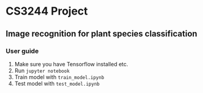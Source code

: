 # CS3244 Project
## Image recognition for plant species classification

### User guide
1. Make sure you have Tensorflow installed etc.
2. Run `jupyter notebook`
3. Train model with `train_model.ipynb`
4. Test model with `test_model.ipynb`